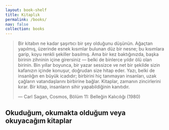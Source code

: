 ```yaml
---
layout: book-shelf
title: Kitaplık
permalink: /books/
nav: false
collection: books
---
```


> Bir kitabın ne kadar şaşırtıcı bir şey olduğunu düşünün. Ağaçtan yapılmış, üzerinde esnek kısımlar bulunan düz bir nesne; bu kısımlara garip, koyu renkli şekiller basılmış. Ama bir kez baktığınızda, başka birinin zihninin içine girersiniz — belki de binlerce yıldır ölü olan birinin. Bin yıllar boyunca, bir yazar sessizce ve net bir şekilde sizin kafanızın içinde konuşur, doğrudan size hitap eder. Yazı, belki de insanlığın en büyük icadıdır; birbirini hiç tanımayan insanları, uzak çağların vatandaşlarını birbirine bağlar. Kitaplar, zamanın zincirlerini kırar. Bir kitap, insanların sihir yapabildiğinin kanıtıdır.
>
> — Carl Sagan, Cosmos, Bölüm 11: Belleğin Kalıcılığı (1980)

## Okuduğum, okumakta olduğum veya okuyacağım kitaplar

